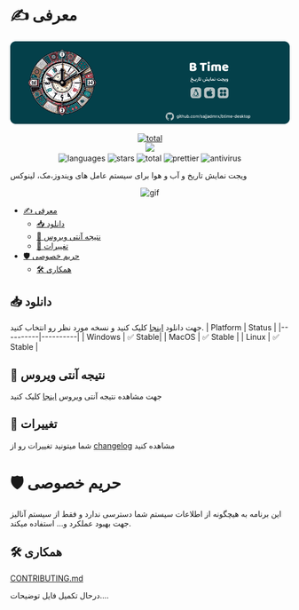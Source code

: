 # ✍ معرفی

<p align="center">
    <img src=".github/assets/banner.png" alt="B time banner" width="600">
</p>

<p align="center">
    <a href="https://discord.gg/p9TZzEV39e" target="_blank">
         <img src="https://discordapp.com/api/guilds/1088561568272367777/widget.png?style=banner2" alt="total" >
    </a>
    <br/>
<a href="https://coffeebede.com/dnschanger.github.io"><img  width=100 src="https://coffeebede.ir/DashboardTemplateV2/app-assets/images/banner/default-yellow.svg" /></a>
<br/>
    <img src="https://img.shields.io/github/languages/top/sajjadmrx/btime-desktop" alt="languages" >
    <img src="https://img.shields.io/github/stars/sajjadmrx/btime-desktop" alt="stars">
    <img src="https://img.shields.io/github/downloads/sajjadmrx/btime-desktop/total.svg" alt="total" >
    <img src="https://img.shields.io/badge/code_style-prettier-ff69b4.svg?style=flat-square" alt="prettier" >
    <img src="https://img.shields.io/badge/antivirus-PASS-green" alt="antivirus" >
</p>

ویجت نمایش تاریخ و آب و هوا برای سیستم عامل های ویندوز،مک، لینوکس

<p align="center">
    <img src="https://github.com/sajjadmrx/btime-desktop/assets/66132114/de33b023-7fb3-4ada-b989-a431d39c68fa" alt="gif" >
</p>

- [✍ معرفی](#-معرفی)
  - [📥 دانلود](#-دانلود)
  - [🦠 نتیجه آنتی ویروس](#-نتیجه-آنتی-ویروس)
  - [📝 تغییرات](#-تغییرات)
- [🛡️ حریم خصوصی](#️-حریم-خصوصی)
  - [🛠 همکاری](#-همکاری)

## 📥 دانلود

جهت دانلود [اینجا](https://github.com/sajjadmrx/btime-desktop/releases) کلیک کنید و نسخه مورد نظر رو انتخاب کنید.
| Platform | Status |
|----------|----------|
| Windows | ✅ Stable|
| MacOS | ✅ Stable |
| Linux | ✅ Stable |

## 🦠 نتیجه آنتی ویروس

جهت مشاهده نتیجه آنتی ویروس [اینجا](https://www.virustotal.com/gui/file/e2206493bd724407c9a0d0617f42d0d9df0ee6f1feb4283e6d74371e1cf39aee?nocache=1) کلیک کنید

## 📝 تغییرات

شما میتونید تغییرات رو از [changelog](changelog.md) مشاهده کنید

# 🛡️ حریم خصوصی

این برنامه به هیچگونه از اطلاعات سیستم شما دسترسی ندارد و فقط از سیستم آنالیز جهت بهبود عملکرد و... استفاده میکند.

## 🛠 همکاری

[CONTRIBUTING.md](./CONTRIBUTING.md)

درحال تکمیل فایل توضیحات....
